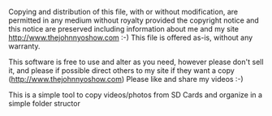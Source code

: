 Copying and distribution of this file, with or without modification, are permitted in any medium without royalty provided the copyright notice and this notice are preserved including information about me and my site http://www.thejohnnyoshow.com :-) This file is offered as-is, without any warranty.

This software is free to use and alter as you need, however please don't sell it, and please if possible direct others to my site if they want a copy (http://www.thejohnnyoshow.com) Please like and share my videos :-)

This is a simple tool to copy videos/photos from SD Cards and organize in a simple folder structor
